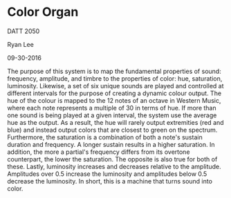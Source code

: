 # Color Organ
DATT 2050

Ryan Lee

09-30-2016

The purpose of this system is to map the fundamental properties of sound: frequency, amplitude, and timbre to the properties of color: hue, saturation, luminosity. Likewise, a set of six unique sounds are played and controlled at different intervals for the purpose of creating a dynamic colour output. The hue of the colour is mapped to the 12 notes of an octave in Western Music, where each note represents a multiple of 30 in terms of hue. If more than one sound is being played at a given interval, the system use the average hue as the output. As a result, the hue will rarely output extremities (red and blue) and instead output colors that are closest to green on the spectrum. Furthermore, the saturation is a combination of both a note's sustain duration and frequency. A longer sustain results in a higher saturation. In addition, the more a partial's frequency differs from its overtone counterpart, the lower the saturation. The opposite is also true for both of these. Lastly, luminosity increases and decreases relative to the amplitude. Amplitudes over 0.5 increase the luminosity and amplitudes below 0.5 decrease the luminosity. In short, this is a machine that turns sound into color.